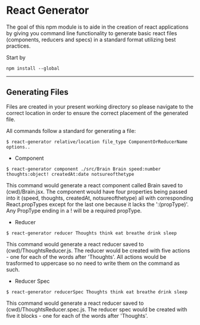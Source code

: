 # React Generator

The goal of this npm module is to aide in the creation of react applications by giving you command line functionality to generate basic react files (components, reducers and specs) in a standard format utilizing best practices.

Start by
```
npm install --global
```

---

## Generating Files

Files are created in your present working directory so please navigate to the correct location in order to ensure the correct placement of the generated file.

All commands follow a standard for generating a file:
```
$ react-generator relative/location file_type ComponentOrReducerName options..
```

* Component
```
$ react-generator component ./src/Brain Brain speed:number thoughts:object! createdAt:date notsureofthetype
```

This command would generate a react component called Brain saved to (cwd)/Brain.jsx. The component would have four properties being passed into it (speed, thoughts, createdAt, notsureofthetype) all with corresponding React.propTypes except for the last one because it lacks the ':(propType)'. Any PropType ending in a ! will be a required propType.


* Reducer
```
$ react-generator reducer Thoughts think eat breathe drink sleep
```
This command would generate a react reducer saved to (cwd)/ThoughtsReducer.js. The reducer would be created with five actions - one for each of the words after 'Thoughts'. All actions would be trasformed to uppercase so no need to write them on the command as such.


* Reducer Spec
```
$ react-generator reducerSpec Thoughts think eat breathe drink sleep
```

This command would generate a react reducer saved to (cwd)/ThoughtsReducer.spec.js. The reducer spec would be created with five it blocks - one for each of the words after 'Thoughts'.





